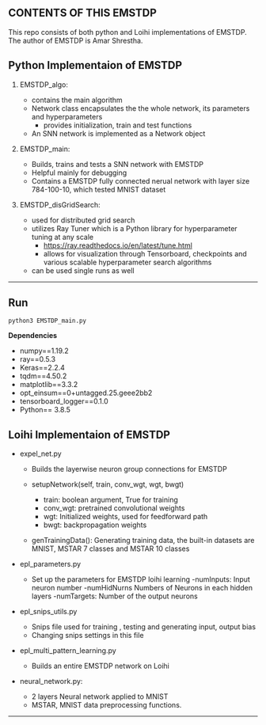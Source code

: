 CONTENTS OF THIS EMSTDP
---------------------
This repo consists of both python and Loihi implementations of EMSTDP. The author of EMSTDP is Amar Shrestha.

**Python Implementaion of EMSTDP**
-------
1. EMSTDP_algo: 
   - contains the main algorithm 
   - Network class encapsulates the the whole network, its parameters and hyperparameters
      -  provides initialization, train and test functions
   - An SNN network is implemented as a Network object 
   
2. EMSTDP_main:
    - Builds, trains and tests a SNN network with EMSTDP
    - Helpful mainly for debugging
    - Contains a EMSTDP fully connected nerual network with layer size 784-100-10, which tested MNIST dataset
3. EMSTDP_disGridSearch:
    - used for distributed grid search
    - utilizes Ray Tuner which is a Python library for hyperparameter tuning at any scale
        - https://ray.readthedocs.io/en/latest/tune.html
        - allows for visualization through Tensorboard, checkpoints and various scalable hyperparameter search algorithms
    - can be used single runs as well

---
**Run**
---
```
python3 EMSTDP_main.py 
```
**Dependencies**
- numpy==1.19.2
- ray==0.5.3
- Keras==2.2.4
- tqdm==4.50.2
- matplotlib==3.3.2
- opt_einsum==0+untagged.25.geee2bb2
- tensorboard_logger==0.1.0
- Python== 3.8.5

**Loihi Implementaion of EMSTDP**
-----
- expel_net.py
  - Builds the layerwise neuron group connections for EMSTDP
   -  setupNetwork(self, train, conv_wgt, wgt, bwgt)
      - train: boolean argument, True for training
      - conv_wgt: pretrained convolutional weights
      - wgt: Initialized weights, used for feedforward path
      - bwgt: backpropagation weights
      
    - genTrainingData(): Generating training data, the built-in datasets are MNIST, MSTAR 7 classes and MSTAR 10 classes
    
- epl_parameters.py
   - Set up the parameters for EMSTDP loihi learning
      -numInputs: Input neuron number
      -numHidNurns Numbers of Neurons in each hidden layers
      -numTargets: Number of the output neurons
      
 - epl_snips_utils.py 
   - Snips file used for training , testing and generating input, output bias
   - Changing snips settings in this file
   
 - epl_multi_pattern_learning.py 
   - Builds an entire EMSTDP network on Loihi
   
 - neural_network.py:
   - 2 layers Neural network applied to MNIST
   - MSTAR, MNIST data preprocessing functions.
-----












